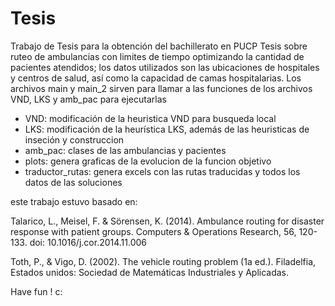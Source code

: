 # Tesis
Trabajo de Tesis para la obtención del bachillerato en PUCP
Tesis sobre ruteo de ambulancias con limites de tiempo optimizando la cantidad de pacientes atendidos; 
los datos utilizados son las ubicaciones de hospitales y centros de salud, así como la capacidad de camas hospitalarias.
Los archivos main y main_2 sirven para llamar a las funciones de los archivos VND, LKS y amb_pac para ejecutarlas

- VND: modificación de la heuristica VND para busqueda local
- LKS: modificación de la heurística LKS, además de las heuristicas de inseción y construccion
- amb_pac: clases de las ambulancias y pacientes
- plots: genera graficas de la evolucion de la funcion objetivo
- traductor_rutas: genera excels con las rutas traducidas y todos los datos de las soluciones

este trabajo estuvo basado en:

Talarico, L., Meisel, F. & Sörensen, K. (2014). 
Ambulance routing for disaster response with patient groups. 
Computers & Operations Research, 56, 120-133. doi: 10.1016/j.cor.2014.11.006

Toth, P., & Vigo, D. (2002). The vehicle routing problem (1a ed.). 
Filadelfia, Estados unidos: Sociedad de Matemáticas Industriales y Aplicadas. 

Have fun ! c:
